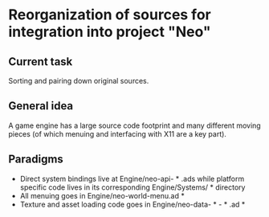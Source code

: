 # Reorganization of sources for integration into project "Neo"

Current task
------------

Sorting and pairing down original sources.

General idea
------------

A game engine has a large source code footprint and many different moving pieces (of which menuing and interfacing with X11 are a key part).

Paradigms
---------

- Direct system bindings live at Engine/neo-api- * .ads while platform specific code lives in its corresponding Engine/Systems/ * directory
- All menuing goes in Engine/neo-world-menu.ad *
- Texture and asset loading code goes in Engine/neo-data- * - * .ad *
